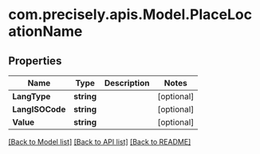 # com.precisely.apis.Model.PlaceLocationName
## Properties

Name | Type | Description | Notes
------------ | ------------- | ------------- | -------------
**LangType** | **string** |  | [optional] 
**LangISOCode** | **string** |  | [optional] 
**Value** | **string** |  | [optional] 

[[Back to Model list]](../README.md#documentation-for-models) [[Back to API list]](../README.md#documentation-for-api-endpoints) [[Back to README]](../README.md)

